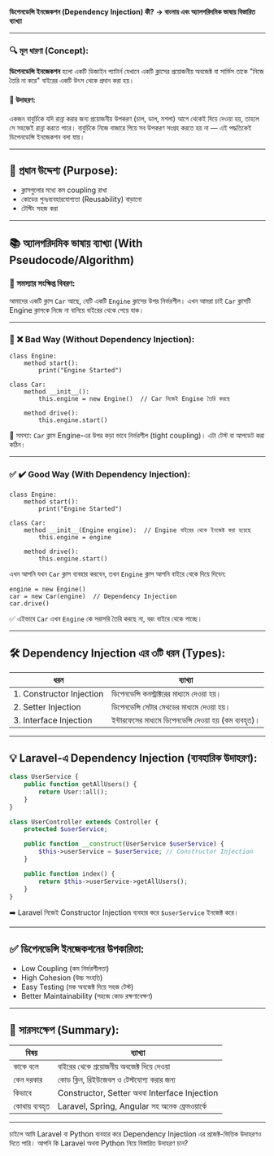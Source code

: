 **ডিপেনডেন্সি ইনজেকশন (Dependency Injection) কী?**
**→ বাংলায় এবং অ্যালগরিদমিক ভাষায় বিস্তারিত ব্যাখ্যা**

---

### 🔍 **মূল ধারণা (Concept):**

**ডিপেনডেন্সি ইনজেকশন** হলো একটি ডিজাইন প্যাটার্ন যেখানে একটি ক্লাসের প্রয়োজনীয় অবজেক্ট বা সার্ভিস তাকে "নিজে তৈরি না করে" বাইরের একটি উৎস থেকে প্রদান করা হয়।

#### 🎯 উদাহরণ:

একজন বাবুর্চিকে যদি রান্না করার জন্য প্রয়োজনীয় উপকরণ (চাল, ডাল, মশলা) আগে থেকেই দিয়ে দেওয়া হয়, তাহলে সে সহজেই রান্না করতে পারে। বাবুর্চিকে নিজে বাজারে গিয়ে সব উপকরণ সংগ্রহ করতে হয় না — এই পদ্ধতিকেই ডিপেনডেন্সি ইনজেকশন বলা যায়।

---

## 📌 **প্রধান উদ্দেশ্য (Purpose):**

* ক্লাসগুলোর মধ্যে কম coupling রাখা
* কোডের পুনঃব্যবহারযোগ্যতা (Reusability) বাড়ানো
* টেস্টিং সহজ করা

---

## 📚 **অ্যালগরিদমিক ভাষায় ব্যাখ্যা (With Pseudocode/Algorithm)**

### 🎯 সমস্যার সংক্ষিপ্ত বিবরণ:

আমাদের একটি ক্লাস `Car` আছে, যেটি একটি `Engine` ক্লাসের উপর নির্ভরশীল। এখন আমরা চাই `Car` ক্লাসটি Engine ক্লাসকে নিজে না বানিয়ে বাইরের থেকে পেয়ে যাক।

---

### 🚫 ❌ **Bad Way (Without Dependency Injection):**

```pseudo
class Engine:
    method start():
        print("Engine Started")

class Car:
    method __init__():
        this.engine = new Engine()  // Car নিজেই Engine তৈরি করছে

    method drive():
        this.engine.start()
```

🔴 সমস্যা: `Car` ক্লাস Engine-এর উপর কড়া ভাবে নির্ভরশীল (tight coupling)। এটা টেস্ট বা আপডেট করা কঠিন।

---

### ✅ ✔️ **Good Way (With Dependency Injection):**

```pseudo
class Engine:
    method start():
        print("Engine Started")

class Car:
    method __init__(Engine engine):  // Engine বাইরের থেকে ইনজেক্ট করা হয়েছে
        this.engine = engine

    method drive():
        this.engine.start()
```

এখন আপনি যখন `Car` ক্লাস ব্যবহার করবেন, তখন `Engine` ক্লাস আপনি বাইরে থেকে দিয়ে দিবেন:

```pseudo
engine = new Engine()
car = new Car(engine)  // Dependency Injection
car.drive()
```

✅ এইভাবে `Car` এখন `Engine` কে সরাসরি তৈরি করছে না, বরং বাইরে থেকে পাচ্ছে।

---

## 🛠️ **Dependency Injection এর ৩টি ধরন (Types):**

| ধরন                      | ব্যাখ্যা                                               |
| ------------------------ | ------------------------------------------------------ |
| 1. Constructor Injection | ডিপেনডেন্সি কনস্ট্রাক্টরের মাধ্যমে দেওয়া হয়।           |
| 2. Setter Injection      | ডিপেনডেন্সি সেটার মেথডের মাধ্যমে দেওয়া হয়।             |
| 3. Interface Injection   | ইন্টারফেসের মাধ্যমে ডিপেনডেন্সি দেওয়া হয় (কম ব্যবহৃত)। |

---

## 💡 **Laravel-এ Dependency Injection (ব্যবহারিক উদাহরণ):**

```php
class UserService {
    public function getAllUsers() {
        return User::all();
    }
}

class UserController extends Controller {
    protected $userService;

    public function __construct(UserService $userService) {
        $this->userService = $userService; // Constructor Injection
    }

    public function index() {
        return $this->userService->getAllUsers();
    }
}
```

➡️ Laravel নিজেই Constructor Injection ব্যবহার করে `$userService` ইনজেক্ট করে।

---

## ✅ **ডিপেনডেন্সি ইনজেকশনের উপকারিতা:**

* Low Coupling (কম নির্ভরশীলতা)
* High Cohesion (উচ্চ সংহতি)
* Easy Testing (মক অবজেক্ট দিয়ে সহজ টেস্ট)
* Better Maintainability (সহজে কোড রক্ষণাবেক্ষণ)

---

## 📌 **সারসংক্ষেপ (Summary):**

| বিষয়          | ব্যাখ্যা                                      |
| ------------- | --------------------------------------------- |
| কাকে বলে      | বাইরের থেকে প্রয়োজনীয় অবজেক্ট দিয়ে দেওয়া      |
| কেন দরকার     | কোড ক্লিন, রিইউজেবল ও টেস্টযোগ্য করার জন্য    |
| কিভাবে        | Constructor, Setter অথবা Interface Injection  |
| কোথায় ব্যবহৃত | Laravel, Spring, Angular সহ অনেক ফ্রেমওয়ার্কে |

---

চাইলে আমি Laravel বা Python ব্যবহার করে Dependency Injection এর প্রজেক্ট-ভিত্তিক উদাহরণও দিতে পারি।
আপনি কি Laravel অথবা Python নিয়ে বিস্তারিত উদাহরণ চান?
